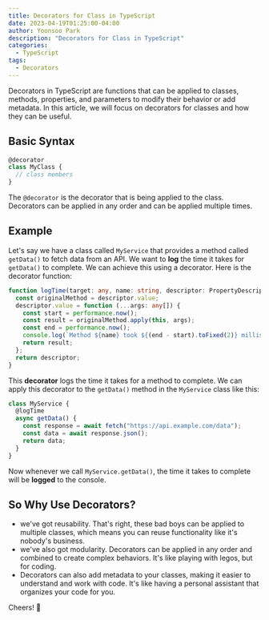 ```yaml
---
title: Decorators for Class in TypeScript
date: 2023-04-19T01:25:00-04:00
author: Yoonsoo Park
description: "Decorators for Class in TypeScript"
categories:
  - TypeScript
tags:
  - Decorators
---
```


Decorators in TypeScript are functions that can be applied to classes, methods, properties, and parameters to modify their behavior or add metadata. In this article, we will focus on decorators for classes and how they can be useful.

## Basic Syntax

```ts
@decorator
class MyClass {
  // class members
}
```

The `@decorator` is the decorator that is being applied to the class. Decorators can be applied in any order and can be applied multiple times.

## Example

Let's say we have a class called `MyService` that provides a method called `getData()` to fetch data from an API. We want to **log** the time it takes for `getData()` to complete. We can achieve this using a decorator.
Here is the decorator function:

```ts
function logTime(target: any, name: string, descriptor: PropertyDescriptor) {
  const originalMethod = descriptor.value;
  descriptor.value = function (...args: any[]) {
    const start = performance.now();
    const result = originalMethod.apply(this, args);
    const end = performance.now();
    console.log(`Method ${name} took ${(end - start).toFixed(2)} milliseconds`);
    return result;
  };
  return descriptor;
}
```

This **decorator** logs the time it takes for a method to complete. We can apply this decorator to the `getData()` method in the `MyService` class like this:

```ts
class MyService {
  @logTime
  async getData() {
    const response = await fetch("https://api.example.com/data");
    const data = await response.json();
    return data;
  }
}
```

Now whenever we call `MyService.getData()`, the time it takes to complete will be **logged** to the console.

## So Why Use Decorators?

- we've got reusability. That's right, these bad boys can be applied to multiple classes, which means you can reuse functionality like it's nobody's business.
- we've also got modularity. Decorators can be applied in any order and combined to create complex behaviors. It's like playing with legos, but for coding.
- Decorators can also add metadata to your classes, making it easier to understand and work with code. It's like having a personal assistant that organizes your code for you.

Cheers! 🍺

